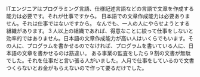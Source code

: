 ITエンジニアはプログラミング言語、仕様記述言語などの言語で文章を作成する能力は必要です。それが仕事ですから。
日本語での文章作成能力は必要ありません。それは仕事ではないですから。
なんでも、一人の人にやらせようとする組織があります。３人以上の組織であれば、得意なことに絞って仕事をしないと効率的ではありません。日本語の文章作成能力が高い人はいくらでもいます。その人に、プログラムを書かせるのでなければ、プログラムを書いている人に、日本語の文章を書かせるのは筋違い。
ある事業の監査をしたら９割の文書が無駄でした。それを仕事だと言い張る人がいました。人月で仕事をしているので文書つくらないとお金がもらえないので作って要るだけでした。
